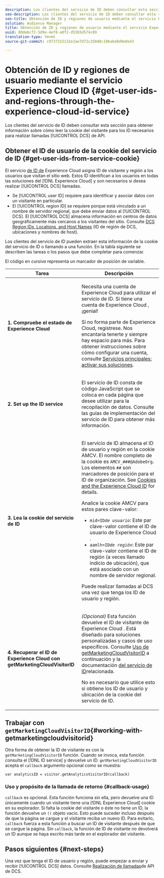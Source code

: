```yaml
---
description: Los clientes del servicio de ID deben consultar esta sección para obtener información sobre cómo leer la cookie de visitante para los ID necesarios para realizar llamadas de API de DCS.
seo-description: Los clientes del servicio de ID deben consultar esta sección para obtener información sobre cómo leer la cookie de visitante para los ID necesarios para realizar llamadas de API de DCS.
seo-title: Obtención de ID y regiones de usuario mediante el servicio Experience Cloud ID
solution: Audience Manager
title: Obtención de ID y regiones de usuario mediante el servicio Experience Cloud ID
uuid: 80de6cf2-5d9e-4ef8-a0f2-d53b5d574c89
translation-type: tm+mt
source-git-commit: c9737315132e2ae7d72c250d8c196abe8d9e0e43

---
```



# Obtención de ID y regiones de usuario mediante el servicio Experience Cloud ID {#get-user-ids-and-regions-through-the-experience-cloud-id-service}

Los clientes del servicio de ID deben consultar esta sección para obtener información sobre cómo leer la cookie del visitante para los ID necesarios para realizar llamadas [!UICONTROL DCS] de API.

## Obtener el ID de usuario de la cookie del servicio de ID {#get-user-ids-from-service-cookie}

El servicio [de ID de](https://marketing.adobe.com/resources/help/en_US/mcvid/) Experience Cloud asigna ID de visitante y región a los usuarios que visitan el sitio web. Estos ID identifican a los usuarios en todas las soluciones del [!DNL Experience Cloud] y son necesarios si desea realizar [!UICONTROL DCS] llamadas.

* Se [!UICONTROL user ID] requiere para identificar y asociar datos con un visitante en particular.
* El [!UICONTROL region ID] se requiere porque está vinculado a un nombre de servidor regional, que debe enviar datos al [!UICONTROL DCS]. El [!UICONTROL DCS] almacena información en centros de datos geográficamente más cercanos a los visitantes del sitio. Consulte [DCS Region IDs, Locations, and Host Names](../../../api/dcs-intro/dcs-api-reference/dcs-regions.md) (ID de región de DCS, ubicaciones y nombres de host).

Los clientes del servicio de ID pueden extraer esta información de la cookie del servicio de ID o llamando a una función. En la tabla siguiente se describen las tareas o los pasos que debe completar para comenzar.

El código en *cursiva* representa un marcador de posición de variable.

<table id="table_660EBE1C24DD4FBE9DCE5191836C9135"> 
 <thead> 
  <tr> 
   <th colname="col1" class="entry"> Tarea </th> 
   <th colname="col2" class="entry"> Descripción </th> 
  </tr> 
 </thead>
 <tbody> 
  <tr> 
   <td colname="col1"> <p> <b>1. Compruebe el estado <span class="keyword"> de Experience Cloud</span></b> </p> </td> 
   <td colname="col2"> <p>Necesita una cuenta de <span class="keyword"> Experience Cloud</span> para utilizar el servicio de ID. Si tiene una cuenta de <span class="keyword"> Experience Cloud</span> , ¡genial! </p> <p> Si no forma parte de <span class="keyword"> Experience Cloud</span>, regístrese. Nos encantaría tenerte y siempre hay espacio para más. Para obtener instrucciones sobre cómo configurar una cuenta, consulte <a href="https://marketing.adobe.com/resources/help/en_US/mcloud/?f=core_services.html" format="https" scope="external"> Servicios principales: activar sus soluciones</a>. </p> </td> 
  </tr> 
  <tr> 
   <td colname="col1"> <p> <b>2. Set up the <span class="keyword"> ID service</span></b> </p> </td> 
   <td colname="col2"> <p>El servicio <span class="keyword"> de</span> ID consta de código JavaScript que se coloca en cada página que desee utilizar para la recopilación de datos. Consulte las guías <a href="https://marketing.adobe.com/resources/help/en_US/mcvid/mcvid-implementation-guides.html" format="https" scope="external"></a> de implementación del servicio de ID para obtener más información. </p> </td> 
  </tr> 
  <tr> 
   <td colname="col1"> <p> <b>3. Lea la cookie del servicio <span class="keyword"> de</span> ID</b> </p> </td> 
   <td colname="col2"> <p>El servicio <span class="keyword"> de</span> ID almacena el ID de usuario y región en la cookie AMCV. El nombre completo de la cookie es <code>AMCV_<i>###</i>@AdobeOrg</code>. Los elementos <code><i>##</i></code> son marcadores de posición para el ID de organización. See <a href="https://marketing.adobe.com/resources/help/en_US/mcvid/mcvid_cookies.html" format="https" scope="external"> Cookies and the Experience Cloud ID</a> for details. </p> <p>Analice la cookie AMCV para estos pares clave-valor: </p> <p> 
     <ul id="ul_502ECFCDDD084D448B5EDC4E5C0909C1"> 
      <li id="li_662FFA36AC854E699D50A183B161D654"> <code>mid=ID<i>de usuario</i></code>: Este par clave-valor contiene el ID de usuario de <span class="keyword"> Experience Cloud</span> . </li> 
      <li id="li_65422233187B4217B50DC52DBD58F404"> <code>aamlh=ID<i>de región</i></code>: Este par clave-valor contiene el ID de región (a veces llamado indicio <span class="term"></span>de ubicación), que está asociado con un nombre de servidor regional. </li> 
     </ul> </p> <p>Puede realizar llamadas al <span class="wintitle"> DCS</span> una vez que tenga los ID de usuario y región. </p> </td> 
  </tr> 
  <tr> 
   <td colname="col1"> <p> <b>4. Recuperar el <span class="keyword"> ID</span> de Experience Cloud con getMarketingCloudVisitorID</b> </p> </td> 
   <td colname="col2"> <p><i>(Opcional)</i> Esta función devuelve el ID de visitante de <span class="keyword"> Experience Cloud</span> . Está diseñado para soluciones personalizadas y casos de uso específicos. Consulte <a href="../../../api/dcs-intro/dcs-s2s/dcs-mcid-ids.md#working-with-getmarketingcloudvisitorid"> Uso de getMarketingCloudVisitorID</a> a continuación y la documentación <a href="https://marketing.adobe.com/resources/help/en_US/mcvid/mcvid-getmcvid.html" format="https" scope="external"> del servicio de ID</a>relacionada. </p> <p>No es necesario que utilice esto si obtiene los ID de usuario y ubicación de la cookie del servicio de ID. </p> </td> 
  </tr> 
 </tbody> 
</table>

## Trabajar con `getMarketingCloudVisitorID`{#working-with-getmarketingcloudvisitorid}

Otra forma de obtener la ID de visitante es con la `getMarketingCloudVisitorID` función. Cuando se invoca, esta función consulta el [!DNL ID service] y devuelve un ID. `getMarketingCloudVisitorID` acepta el `callback` argumento opcional como se muestra:

`var analyticsID = visitor.getAnalyticsVisitorID(callback)`

### Uso y propósito de la llamada de retorno {#callback-usage}

`callback` es opcional. Esta función funciona sin ella, pero devuelve una ID únicamente cuando un visitante tiene una [!DNL Experience Cloud] cookie en su explorador. Si falta la cookie del visitante o éste no tiene un ID, la función devuelve un `()` objeto vacío. Esto puede suceder incluso después de que la página se cargue y el visitante reciba un nuevo ID. Para evitarlo, `callback` fuerza a esta función a buscar un ID de visitante después de que se cargue la página. Sin `callback`, la función de ID de visitante no devolverá un ID aunque se haya escrito más tarde en el explorador del visitante.

## Pasos siguientes {#next-steps}

Una vez que tenga el ID de usuario y región, puede empezar a enviar y recibir [!UICONTROL DCS] datos. Consulte [Realización de llamadas](../../../api/dcs-intro/dcs-s2s/dcs-s2s-calls.md)de API de DCS.